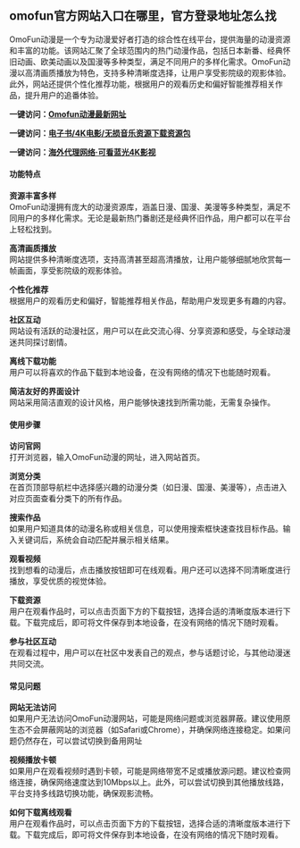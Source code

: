 <h2>omofun官方网站入口在哪里，官方登录地址怎么找</h2>
<p>OmoFun动漫是一个专为动漫爱好者打造的综合性在线平台，提供海量的动漫资源和丰富的功能。该网站汇聚了全球范围内的热门动漫作品，包括日本新番、经典怀旧动画、欧美动画以及国漫等多种类型，满足不同用户的多样化需求。OmoFun动漫以高清画质播放为特色，支持多种清晰度选择，让用户享受影院级的观影体验。此外，网站还提供个性化推荐功能，根据用户的观看历史和偏好智能推荐相关作品，提升用户的追番体验。</p>
<p><strong>一键访问：</strong><a href="https://omofun.wwwnav.com/" target="_blank"><strong>Omofun动漫最新网址</strong></a></p>
<p><strong>一键访问：</strong><a href="https://wangpanziyuan.pages.dev/" target="_blank"><strong>电子书/4K电影/无损音乐资源下载资源包</strong></a></p>
<p><strong>一键访问：</strong><a href="http://ip.harmonylink.net/share/e82025" target="_blank"><strong>海外代理网络·可看蓝光4K影视</strong></a></p>
<h4><strong>功能特点</strong></h4>
<p><strong>资源丰富多样</strong><br>OmoFun动漫拥有庞大的动漫资源库，涵盖日漫、国漫、美漫等多种类型，满足不同用户的多样化需求。无论是最新热门番剧还是经典怀旧作品，用户都可以在平台上轻松找到。</p>
<p><strong>高清画质播放</strong><br>网站提供多种清晰度选项，支持高清甚至超高清播放，让用户能够细腻地欣赏每一帧画面，享受影院级的观影体验。</p>
<p><strong>个性化推荐</strong><br>根据用户的观看历史和偏好，智能推荐相关作品，帮助用户发现更多有趣的内容。</p>
<p><strong>社区互动</strong><br>网站设有活跃的动漫社区，用户可以在此交流心得、分享资源和感受，与全球动漫迷共同探讨剧情。</p>
<p><strong>离线下载功能</strong><br>用户可以将喜欢的作品下载到本地设备，在没有网络的情况下也能随时观看。</p>
<p><strong>简洁友好的界面设计</strong><br>网站采用简洁直观的设计风格，用户能够快速找到所需功能，无需复杂操作。</p>
<h4><strong>使用步骤</strong></h4>
<p><strong>访问官网</strong><br>打开浏览器，输入OmoFun动漫的网址，进入网站首页。</p>
<p><strong>浏览分类</strong><br>在首页顶部导航栏中选择感兴趣的动漫分类（如日漫、国漫、美漫等），点击进入对应页面查看分类下的所有作品。</p>
<p><strong>搜索作品</strong><br>如果用户知道具体的动漫名称或相关信息，可以使用搜索框快速查找目标作品。输入关键词后，系统会自动匹配并展示相关结果。</p>
<p><strong>观看视频</strong><br>找到想看的动漫后，点击播放按钮即可在线观看。用户还可以选择不同清晰度进行播放，享受优质的视觉体验。</p>
<p><strong>下载资源</strong><br>用户在观看作品时，可以点击页面下方的下载按钮，选择合适的清晰度版本进行下载。下载完成后，即可将文件保存到本地设备，在没有网络的情况下随时观看。</p>
<p><strong>参与社区互动</strong><br>在观看过程中，用户可以在社区中发表自己的观点，参与话题讨论，与其他动漫迷共同交流。</p>
<h4><strong>常见问题</strong></h4>
<p><strong>网站无法访问</strong><br>如果用户无法访问OmoFun动漫网站，可能是网络问题或浏览器屏蔽。建议使用原生态不会屏蔽网站的浏览器（如Safari或Chrome），并确保网络连接稳定。如果问题仍然存在，可以尝试切换到备用网址</p>
<p><strong>视频播放卡顿</strong><br>如果用户在观看视频时遇到卡顿，可能是网络带宽不足或播放源问题。建议检查网络连接，确保网络速度达到10Mbps以上。此外，可以尝试切换到其他播放线路，平台支持多线路切换功能，确保观影流畅。</p>
<p><strong>如何下载离线观看</strong><br>用户在观看作品时，可以点击页面下方的下载按钮，选择合适的清晰度版本进行下载。下载完成后，即可将文件保存到本地设备，在没有网络的情况下随时观看。</p>
